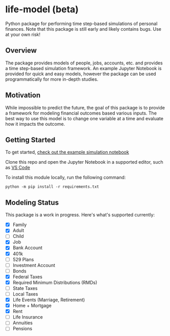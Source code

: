# life-model (beta)
Python package for performing time step-based simulations of personal finances.  Note that this package is still early and likely contains bugs. Use at your own risk!

## Overview
The package provides models of people, jobs, accounts, etc. and provides a time step-based simulation framework. An example Jupyter Notebook is provided for quick and easy models, however the package can be used programmatically for more in-depth studies.

## Motivation
While impossible to predict the future, the goal of this package is to provide a framework for modeling financial outcomes based various inputs. The best way to use this model is to change one variable at a time and evaluate how it impacts the outcome.

## Getting Started
To get started, [check out the example simulation notebook](https://github.com/sw23/life-model/blob/main/ExampleSimulation.ipynb)

Clone this repo and open the Jupyter Notebook in a supported editor, such as [VS Code](https://code.visualstudio.com/docs/datascience/jupyter-notebooks)

To install this module locally, run the following command:
```
python -m pip install -r requirements.txt
```

## Modeling Status
This package is a work in progress. Here's what's supported currently:
- [x] Family
- [x] Adult
- [ ] Child
- [x] Job
- [x] Bank Account
- [x] 401k
- [ ] 529 Plans
- [ ] Investment Account
- [ ] Bonds
- [x] Federal Taxes
- [x] Required Minimum Distributions (RMDs)
- [ ] State Taxes
- [ ] Local Taxes
- [x] Life Events (Marriage, Retirement)
- [x] Home + Mortgage
- [x] Rent
- [ ] Life Insurance
- [ ] Annuities
- [ ] Pensions
